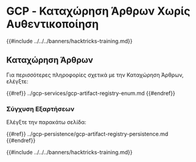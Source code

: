 # GCP - Καταχώρηση Άρθρων Χωρίς Αυθεντικοποίηση

{{#include ../../../banners/hacktricks-training.md}}

## Καταχώρηση Άρθρων

Για περισσότερες πληροφορίες σχετικά με την Καταχώρηση Άρθρων, ελέγξτε:

{{#ref}}
../gcp-services/gcp-artifact-registry-enum.md
{{#endref}}

### Σύγχυση Εξαρτήσεων

Ελέγξτε την παρακάτω σελίδα:

{{#ref}}
../gcp-persistence/gcp-artifact-registry-persistence.md
{{#endref}}

{{#include ../../../banners/hacktricks-training.md}}
